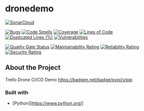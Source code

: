 # dronedemo

[![SonarCloud](https://sonarcloud.io/images/project_badges/sonarcloud-white.svg)](https://sonarcloud.io/summary/new_code?id=peterdeames_dronedemo) 

[![Bugs](https://sonarcloud.io/api/project_badges/measure?project=peterdeames_dronedemo&metric=bugs)](https://sonarcloud.io/summary/new_code?id=peterdeames_dronedemo) [![Code Smells](https://sonarcloud.io/api/project_badges/measure?project=peterdeames_dronedemo&metric=code_smells)](https://sonarcloud.io/summary/new_code?id=peterdeames_dronedemo) [![Coverage](https://sonarcloud.io/api/project_badges/measure?project=peterdeames_dronedemo&metric=coverage)](https://sonarcloud.io/summary/new_code?id=peterdeames_dronedemo) [![Lines of Code](https://sonarcloud.io/api/project_badges/measure?project=peterdeames_dronedemo&metric=ncloc)](https://sonarcloud.io/summary/new_code?id=peterdeames_dronedemo) [![Duplicated Lines (%)](https://sonarcloud.io/api/project_badges/measure?project=peterdeames_dronedemo&metric=duplicated_lines_density)](https://sonarcloud.io/summary/new_code?id=peterdeames_dronedemo) [![Vulnerabilities](https://sonarcloud.io/api/project_badges/measure?project=peterdeames_dronedemo&metric=vulnerabilities)](https://sonarcloud.io/summary/new_code?id=peterdeames_dronedemo)

[![Quality Gate Status](https://sonarcloud.io/api/project_badges/measure?project=peterdeames_dronedemo&metric=alert_status)](https://sonarcloud.io/summary/new_code?id=peterdeames_dronedemo) [![Maintainability Rating](https://sonarcloud.io/api/project_badges/measure?project=peterdeames_dronedemo&metric=sqale_rating)](https://sonarcloud.io/summary/new_code?id=peterdeames_dronedemo) [![Reliability Rating](https://sonarcloud.io/api/project_badges/measure?project=peterdeames_dronedemo&metric=reliability_rating)](https://sonarcloud.io/summary/new_code?id=peterdeames_dronedemo) [![Security Rating](https://sonarcloud.io/api/project_badges/measure?project=peterdeames_dronedemo&metric=security_rating)](https://sonarcloud.io/summary/new_code?id=peterdeames_dronedemo)

## About the Project
Trello Drone CI/CD Demo
https://badgen.net/badge/pypi/v/pip

### Built with
* [Python][https://www.python.org/]
